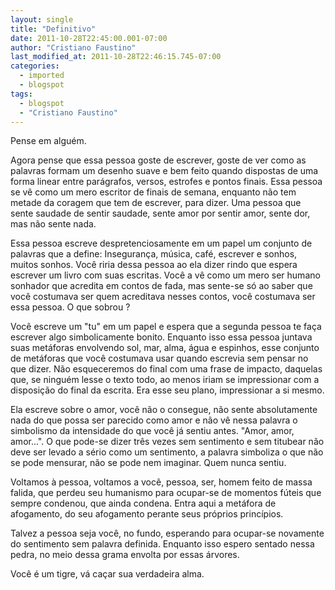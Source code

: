 ```yaml
---
layout: single
title: "Definitivo"
date: 2011-10-28T22:45:00.001-07:00
author: "Cristiano Faustino"
last_modified_at: 2011-10-28T22:46:15.745-07:00
categories:
  - imported
  - blogspot
tags:
  - blogspot
  - "Cristiano Faustino"
---
```


Pense em alguém.







Agora pense que essa pessoa goste de escrever, goste de ver como as palavras formam um desenho suave e bem feito quando dispostas de uma forma linear entre parágrafos, versos, estrofes e pontos finais. Essa pessoa se vê como um mero escritor de finais de semana, enquanto não tem metade da coragem que tem de escrever, para dizer. Uma pessoa que sente saudade de sentir saudade, sente amor por sentir amor, sente dor, mas não sente nada.







Essa pessoa escreve despretenciosamente em um papel um conjunto de palavras que a define: Insegurança, música, café, escrever e sonhos, muitos sonhos. Você riria dessa pessoa ao ela dizer rindo que espera escrever um livro com suas escritas. Você a vê como um mero ser humano sonhador que acredita em contos de fada, mas sente-se só ao saber que você costumava ser quem acreditava nesses contos, você costumava ser essa pessoa. O que sobrou ?







Você escreve um "tu" em um papel e espera que a segunda pessoa te faça escrever algo simbolicamente bonito. Enquanto isso essa pessoa juntava suas metáforas envolvendo sol, mar, alma, água e espinhos, esse conjunto de metáforas que você costumava usar quando escrevia sem pensar no que dizer. Não esqueceremos do final com uma frase de impacto, daquelas que, se ninguém lesse o texto todo, ao menos iriam se impressionar com a disposição do final da escrita. Era esse seu plano, impressionar a si mesmo.







Ela escreve sobre o amor, você não o consegue, não sente absolutamente nada do que possa ser parecido como amor e não vê nessa palavra o simbolismo da intensidade do que você já sentiu antes. "Amor, amor, amor...". O que pode-se dizer três vezes sem sentimento e sem titubear não deve ser levado a sério como um sentimento, a palavra simboliza o que não se pode mensurar, não se pode nem imaginar. Quem nunca sentiu.







Voltamos à pessoa, voltamos a você, pessoa, ser, homem feito de massa falida, que perdeu seu humanismo para ocupar-se de momentos fúteis que sempre condenou, que ainda condena. Entra aqui a metáfora de afogamento, do seu afogamento perante seus próprios princípios.







Talvez a pessoa seja você, no fundo, esperando para ocupar-se novamente do sentimento sem palavra definida. Enquanto isso espero sentado nessa pedra, no meio dessa grama envolta por essas árvores.







Você é um tigre, vá caçar sua verdadeira alma.